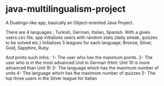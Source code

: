 # java-multilingualism-project
A Dualingo-like app, basically an Object-oriented Java Project.

There are 4 languages ; Turkish, German, Italian, Spanish.
With a given users.csv file, app initializes users with random stats (daily streak, quizzes to be solved etc.)
Initializes 5 leagues for each language; Bronze, Silver, Gold, Sapphire, Ruby.

And prints such infos :
1- The user who has the maximum points.
2- The user who is in the most advanced Unit in German (Hint: Unit 10 is more advanced
than Unit 9)
3- The language which has the maximum number of units
4- The language which has the maximum number of quizzes
5- The top three users in the Silver league for Italian
